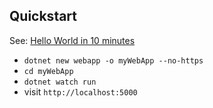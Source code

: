 ## Quickstart

See: [Hello World in 10 minutes](https://dotnet.microsoft.com/learn/aspnet/hello-world-tutorial/intro)

- `dotnet new webapp -o myWebApp --no-https`
- `cd myWebApp`
- `dotnet watch run`
- visit `http://localhost:5000`
